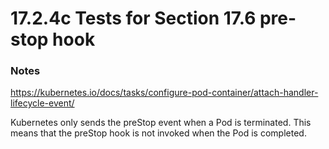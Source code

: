 # 17.2.4c Tests for Section 17.6 pre-stop hook

### Notes

https://kubernetes.io/docs/tasks/configure-pod-container/attach-handler-lifecycle-event/

Kubernetes only sends the preStop event when a Pod is terminated. This means that the preStop hook is not invoked when the Pod is completed. 

